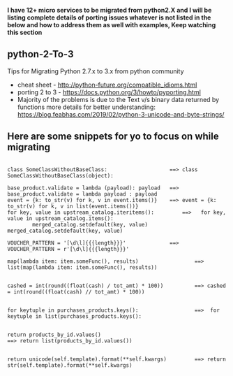 **I have 12+ micro services to be migrated from python2.X and I will be listing complete details of porting issues whatever is not listed in the below and how to address them as well with examples, Keep watching this section**


## python-2-To-3 
Tips  for Migrating Python 2.7.x to  3.x  from python community
* cheat sheet - http://python-future.org/compatible_idioms.html
* porting 2 to 3 - https://docs.python.org/3/howto/pyporting.html
* Majority of the problems is due to the Text v/s binary data returned by functions more details for better understanding: https://blog.feabhas.com/2019/02/python-3-unicode-and-byte-strings/


## Here are some snippets for yo to focus on while migrating

```

class SomeClassWithoutBaseClass:                    ==> class SomeClassWithoutBaseClass(object):

base_product.validate = lambda (payload): payload  	==>  base_product.validate = lambda payload : payload
event = {k: to_str(v) for k, v in event.items()}  	==> event = {k: to_str(v) for k, v in list(event.items())}
for key, value in upstream_catalog.iteritems():			==>   for key, value in upstream_catalog.items():
        merged_catalog.setdefault(key, value)										merged_catalog.setdefault(key, value)

VOUCHER_PATTERN = '[\d\l]{{{length}}}'              ==>   VOUCHER_PATTERN = r'[\d\l]{{{length}}}'

map(lambda item: item.someFunc(), results)  				==> 		list(map(lambda item: item.someFunc(), results))


cashed = int(round((float(cash) / tot_amt) * 100))  		==> cashed = int(round((float(cash) // tot_amt) * 100))


for keytuple in purchases_products.keys():   				==>  for keytuple in list(purchases_products.keys():


return products_by_id.values()    									==> return list(products_by_id.values())


return unicode(self.template).format(**self.kwargs) 		==> return str(self.template).format(**self.kwargs)


```

